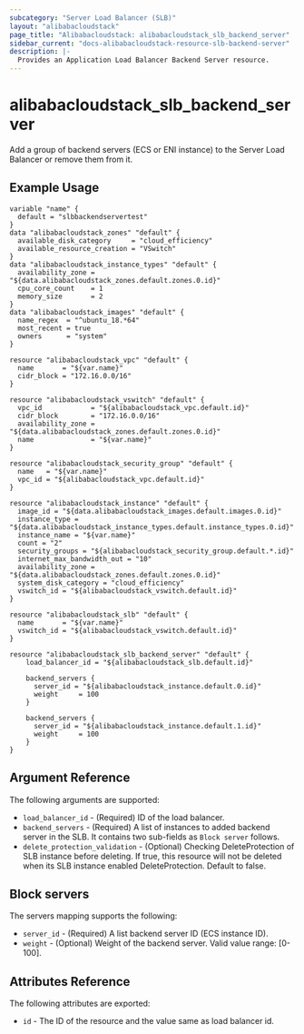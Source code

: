 ```yaml
---
subcategory: "Server Load Balancer (SLB)"
layout: "alibabacloudstack"
page_title: "Alibabacloudstack: alibabacloudstack_slb_backend_server"
sidebar_current: "docs-alibabacloudstack-resource-slb-backend-server"
description: |-
  Provides an Application Load Balancer Backend Server resource.
---
```


# alibabacloudstack\_slb\_backend\_server

Add a group of backend servers (ECS or ENI instance) to the Server Load Balancer or remove them from it.

## Example Usage

```
variable "name" {
  default = "slbbackendservertest"
}
data "alibabacloudstack_zones" "default" {
  available_disk_category     = "cloud_efficiency"
  available_resource_creation = "VSwitch"
}
data "alibabacloudstack_instance_types" "default" {
  availability_zone = "${data.alibabacloudstack_zones.default.zones.0.id}"
  cpu_core_count    = 1
  memory_size       = 2
}
data "alibabacloudstack_images" "default" {
  name_regex  = "^ubuntu_18.*64"
  most_recent = true
  owners      = "system"
}

resource "alibabacloudstack_vpc" "default" {
  name       = "${var.name}"
  cidr_block = "172.16.0.0/16"
}

resource "alibabacloudstack_vswitch" "default" {
  vpc_id            = "${alibabacloudstack_vpc.default.id}"
  cidr_block        = "172.16.0.0/16"
  availability_zone = "${data.alibabacloudstack_zones.default.zones.0.id}"
  name              = "${var.name}"
}

resource "alibabacloudstack_security_group" "default" {
  name   = "${var.name}"
  vpc_id = "${alibabacloudstack_vpc.default.id}"
}

resource "alibabacloudstack_instance" "default" {
  image_id = "${data.alibabacloudstack_images.default.images.0.id}"
  instance_type = "${data.alibabacloudstack_instance_types.default.instance_types.0.id}"
  instance_name = "${var.name}"
  count = "2"
  security_groups = "${alibabacloudstack_security_group.default.*.id}"
  internet_max_bandwidth_out = "10"
  availability_zone = "${data.alibabacloudstack_zones.default.zones.0.id}"
  system_disk_category = "cloud_efficiency"
  vswitch_id = "${alibabacloudstack_vswitch.default.id}"
}

resource "alibabacloudstack_slb" "default" {
  name       = "${var.name}"
  vswitch_id = "${alibabacloudstack_vswitch.default.id}"
}

resource "alibabacloudstack_slb_backend_server" "default" {
  	load_balancer_id = "${alibabacloudstack_slb.default.id}"
  	
	backend_servers {
      server_id = "${alibabacloudstack_instance.default.0.id}"
      weight     = 100
    }

    backend_servers {
      server_id = "${alibabacloudstack_instance.default.1.id}"
      weight     = 100
    }
}
```

## Argument Reference

The following arguments are supported:

* `load_balancer_id` - (Required) ID of the load balancer.
* `backend_servers` - (Required) A list of instances to added backend server in the SLB. It contains two sub-fields as `Block server` follows.
* `delete_protection_validation` - (Optional) Checking DeleteProtection of SLB instance before deleting. If true, this resource will not be deleted when its SLB instance enabled DeleteProtection. Default to false.

## Block servers

The servers mapping supports the following:

* `server_id` - (Required) A list backend server ID (ECS instance ID).
* `weight` - (Optional) Weight of the backend server. Valid value range: [0-100]. 

## Attributes Reference

The following attributes are exported:

* `id` - The ID of the resource and the value same as load balancer id.
